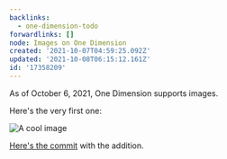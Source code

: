 ```yaml
---
backlinks:
  - one-dimension-todo
forwardlinks: []
node: Images on One Dimension
created: '2021-10-07T04:59:25.092Z'
updated: '2021-10-08T06:15:12.161Z'
id: '17358209'
---
```

As of October 6, 2021, One Dimension supports images.

Here's the very first one:

![A cool image](images/images-on-one-dimension/RmnquZzidy.webp "Cool stuff")

[Here's the commit](https://github.com/cbroms/thoughts/commit/edb4cfa82f110529d1abb759f9a663ff9e563993) with the addition. 
